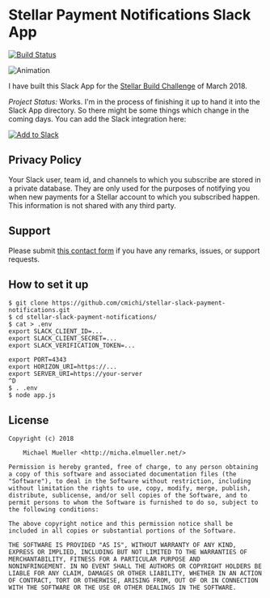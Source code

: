 # Stellar Payment Notifications Slack App

[![Build Status](https://travis-ci.org/cmichi/stellar-slack-payment-notifications.svg?branch=master)](https://travis-ci.org/cmichi/stellar-slack-payment-notifications)

![Animation](https://github.com/cmichi/stellar-slack-subscriptions/raw/master/images/animation.gif)

I have built this Slack App for the [Stellar Build Challenge](https://www.stellar.org/lumens/build/)
of March 2018.

_Project Status:_ Works. I'm in the process of finishing it
up to hand it into the Slack App directory. So there might
be some things which change in the coming days. You can add
the Slack integration here:

[![Add to Slack](https://platform.slack-edge.com/img/add_to_slack.png)](https://slack.com/oauth/authorize?client_id=308656001463.308680541383&scope=commands,chat:write:bot,bot)


## Privacy Policy

Your Slack user, team id, and channels to which you subscribe are stored in a
private database. They are only used for the purposes of notifying you when
new payments for a Stellar account to which you subscribed happen.
This information is not shared with any third party.


## Support

Please submit [this contact form](http://micha.elmueller.net/contact/) if you
have any remarks, issues, or support requests.


## How to set it up

	$ git clone https://github.com/cmichi/stellar-slack-payment-notifications.git
	$ cd stellar-slack-payment-notifications/
	$ cat > .env
	export SLACK_CLIENT_ID=...
	export SLACK_CLIENT_SECRET=...
	export SLACK_VERIFICATION_TOKEN=...

	export PORT=4343
	export HORIZON_URI=https://...
	export SERVER_URI=https://your-server
	^D
	$ . .env
	$ node app.js


## License

	Copyright (c) 2018

		Michael Mueller <http://micha.elmueller.net/>

	Permission is hereby granted, free of charge, to any person obtaining
	a copy of this software and associated documentation files (the
	"Software"), to deal in the Software without restriction, including
	without limitation the rights to use, copy, modify, merge, publish,
	distribute, sublicense, and/or sell copies of the Software, and to
	permit persons to whom the Software is furnished to do so, subject to
	the following conditions:

	The above copyright notice and this permission notice shall be
	included in all copies or substantial portions of the Software.

	THE SOFTWARE IS PROVIDED "AS IS", WITHOUT WARRANTY OF ANY KIND,
	EXPRESS OR IMPLIED, INCLUDING BUT NOT LIMITED TO THE WARRANTIES OF
	MERCHANTABILITY, FITNESS FOR A PARTICULAR PURPOSE AND
	NONINFRINGEMENT. IN NO EVENT SHALL THE AUTHORS OR COPYRIGHT HOLDERS BE
	LIABLE FOR ANY CLAIM, DAMAGES OR OTHER LIABILITY, WHETHER IN AN ACTION
	OF CONTRACT, TORT OR OTHERWISE, ARISING FROM, OUT OF OR IN CONNECTION
	WITH THE SOFTWARE OR THE USE OR OTHER DEALINGS IN THE SOFTWARE.
